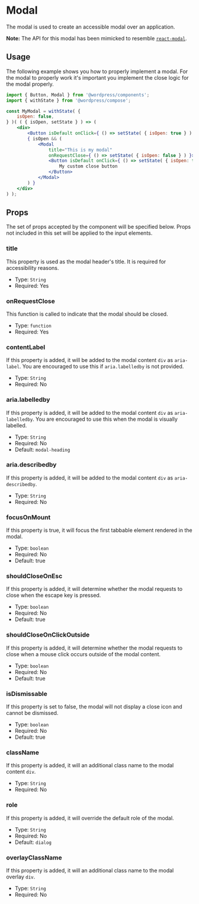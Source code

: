 # Modal

The modal is used to create an accessible modal over an application.

**Note:** The API for this modal has been mimicked to resemble [`react-modal`](https://github.com/reactjs/react-modal).

## Usage

The following example shows you how to properly implement a modal. For the modal to properly work it's important you implement the close logic for the modal properly.

```jsx
import { Button, Modal } from '@wordpress/components';
import { withState } from '@wordpress/compose';

const MyModal = withState( {
	isOpen: false,
} )( ( { isOpen, setState } ) => (
	<div>
		<Button isDefault onClick={ () => setState( { isOpen: true } ) }>Open Modal</Button>
		{ isOpen && (
			<Modal
				title="This is my modal"
				onRequestClose={ () => setState( { isOpen: false } ) }>
				<Button isDefault onClick={ () => setState( { isOpen: false } ) }>
					My custom close button
				</Button>
			</Modal>
		) }
	</div>
) );
```

## Props

The set of props accepted by the component will be specified below.
Props not included in this set will be applied to the input elements.

### title

This property is used as the modal header's title. It is required for accessibility reasons.

- Type: `String`
- Required: Yes

### onRequestClose

This function is called to indicate that the modal should be closed.

- Type: `function`
- Required: Yes

### contentLabel

If this property is added, it will be added to the modal content `div` as `aria-label`.
You are encouraged to use this if `aria.labelledby` is not provided.

- Type: `String`
- Required: No

### aria.labelledby

If this property is added, it will be added to the modal content `div` as `aria-labelledby`.
You are encouraged to use this when the modal is visually labelled.

- Type: `String`
- Required: No
- Default: `modal-heading`

### aria.describedby

If this property is added, it will be added to the modal content `div` as `aria-describedby`.

- Type: `String`
- Required: No

### focusOnMount

If this property is true, it will focus the first tabbable element rendered in the modal.

- Type: `boolean`
- Required: No
- Default: true

### shouldCloseOnEsc

If this property is added, it will determine whether the modal requests to close when the escape key is pressed.

- Type: `boolean`
- Required: No
- Default: true

### shouldCloseOnClickOutside

If this property is added, it will determine whether the modal requests to close when a mouse click occurs outside of the modal content.

- Type: `boolean`
- Required: No
- Default: true

### isDismissable

If this property is set to false, the modal will not display a close icon and cannot be dismissed.

- Type: `boolean`
- Required: No
- Default: true

### className

If this property is added, it will an additional class name to the modal content `div`.

- Type: `String`
- Required: No

### role

If this property is added, it will override the default role of the modal.

- Type: `String`
- Required: No
- Default: `dialog`

### overlayClassName

If this property is added, it will an additional class name to the modal overlay `div`.

- Type: `String`
- Required: No
